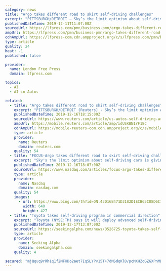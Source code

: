 ```yaml
---
category: news
title: "Argo takes different road to skirt self-driving challenges"
excerpt: "PITTSBURGH/DETROIT — Sky’s the limit optimism about self-driving cars is giving way to tougher questions about how expensive automotive artificial intelligence will ever make a profit. Those are questions the founders of Argo AI – and automaker partners Ford Motor Co and Volkswagen AG – are betting they can answer by taking a different ..."
publishedDateTime: 2019-12-11T11:07:00Z
sourceUrl: https://lfpress.com/pmn/business-pmn/argo-takes-different-road-to-skirt-self-driving-challenges/wcm/5eba0c40-ec55-453c-a19d-c43425565246
ampUrl: https://lfpress.com/pmn/business-pmn/argo-takes-different-road-to-skirt-self-driving-challenges/wcm/5eba0c40-ec55-453c-a19d-c43425565246/amp
cdnAmpUrl: https://lfpress-com.cdn.ampproject.org/c/s/lfpress.com/pmn/business-pmn/argo-takes-different-road-to-skirt-self-driving-challenges/wcm/5eba0c40-ec55-453c-a19d-c43425565246/amp
type: article
quality: 24
heat: -1
published: false

provider:
  name: London Free Press
  domain: lfpress.com

topics:
  - AI
  - AI in Autos

related:
  - title: "Argo takes different road to skirt self-driving challenges"
    excerpt: "PITTSBURGH/DETROIT (Reuters) - Sky’s the limit optimism about self-driving cars is giving way to tougher questions about how expensive automotive artificial intelligence will ever make a profit. Those are questions the founders of Argo AI - and automaker ..."
    publishedDateTime: 2019-12-16T18:15:00Z
    sourceUrl: https://www.reuters.com/article/us-autos-self-driving-argo-focus-idUSKBN1YF18C
    ampUrl: https://mobile.reuters.com/article/amp/idUSKBN1YF18C
    cdnAmpUrl: https://mobile-reuters-com.cdn.ampproject.org/c/s/mobile.reuters.com/article/amp/idUSKBN1YF18C
    type: article
    provider:
      name: Reuters
      domain: reuters.com
    quality: 54
  - title: "FOCUS-Argo takes different road to skirt self-driving challenges"
    excerpt: "Sky's the limit optimism about self-driving cars is giving way to tougher questions about how expensive automotive artificial intelligence will ever make a profit. By Paul Lienert and Ben Klayman PITTSBURGH/DETROIT, Dec 11 (Reuters) - Sky's the limit optimism about self-driving cars is giving way to tougher questions about how expensive ..."
    publishedDateTime: 2019-12-16T18:07:00Z
    sourceUrl: https://www.nasdaq.com/articles/focus-argo-takes-different-road-to-skirt-self-driving-challenges-2019-12-16
    type: article
    provider:
      name: Nasdaq
      domain: nasdaq.com
    quality: 54
    images:
      - url: https://www.bing.com/th?id=ON.43D16B471D3182D1ECB65C08D6C137F7
        width: 640
        height: 427
  - title: "Toyota takes self-driving program in commercial direction"
    excerpt: "Toyota (NYSE:TM) says it will deploy advanced self-driving features in commercial vehicles before adding them to cars for personal use. The Japanese automaker sees using autonomous technology in taxis, cars for on-demand ride services, mobile shops and ambulatory hospitals. \"It will take more time to achieve 'Level 4' for a personally-owned ..."
    publishedDateTime: 2019-12-17T13:07:00Z
    sourceUrl: https://seekingalpha.com/news/3526725-toyota-takes-self-driving-program-in-commercial-direction
    type: article
    provider:
      name: Seeking Alpha
      domain: seekingalpha.com
    quality: 4

secured: "mjQquq9rRh1q1f2MFXDo2aet7Iq5LYPv15T+7dMSdqKlO/pcMXHZqGZGXPnMBu0ihLo2r0wmcBWGrrGJomfhoO3r9Hc99qg3oDDlnMo1PttAD2Qgr9RNAoFA6ID9BVbbCjm4+pzCFreHaO45ze+o99fkngEd/q52x/2LHGVY5nucqEVJtGtCNSRp2dVKfnbhY+UaU7Vxg0JRaVbPHiFaSEs0MptTr37aC8hkuUjxxx+v8RNUEo0fHZ+TW0sz2w/FH7+k/g+ykJTRqp5pvVI8oA==;qcgD/5+me+ua0nHnQx8Dpg=="
---
```


